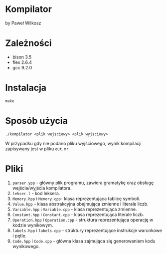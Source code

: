 # Kompilator

by Paweł Wilkosz

# Zależności
- bison 3.5
- flex 2.6.4
- gcc 9.2.0

# Instalacja
```
make
```

# Sposób użycia
```
./kompilator <plik wejsciowy> <plik wyjsciowy>
```
W przypadku gdy nie podano pliku wyjściowego, wynik kompilacji zapisywany jest w pliku `out.mr`.

# Pliki
1. `parser.ypp` - główny plik programu, zawiera gramatykę oraz obsługę wejścia/wyjścia kompilatora.
1. `lekser.l` - kod leksera.
1. `Memory.hpp` i `Memory.cpp`- klasa reprezentująca tablicę symboli.
1. `Value.hpp` - klasa abstrakcyjna obejmująca zmienne i literale liczb.
1. `Variable.hpp` i `Variable.cpp` - klasa reprezentująca zmienne.
1. `Constant.hpp` i `Constant.cpp` - klasa reprezentująca literale liczb.
1. `Operation.hpp` i `Operation.cpp` - struktura reprezentująca operację w kodzie wynikowym.
1. `labels.hpp` i `labels.cpp` - struktury reprezentujące instrukcje warunkowe i pętle.
1. `Code.hpp` i `Code.cpp` - główna klasa zajmująca się generowaniem kodu wynikowego.
